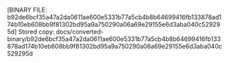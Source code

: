 [BINARY FILE: b92de6bcf35a47a2da0611ae600e5331b77a5cb4b8b64699416fb133878ad174b10eb608bb9f81302bd95a9a750290a06a69e29155e6d3aba040c529295d]
Stored copy: docs/converted-binary/b92de6bcf35a47a2da0611ae600e5331b77a5cb4b8b64699416fb133878ad174b10eb608bb9f81302bd95a9a750290a06a69e29155e6d3aba040c529295d
